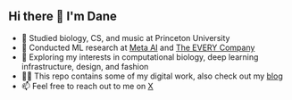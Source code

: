 ## Hi there 👋 I'm Dane

- 🔭 Studied biology, CS, and music at Princeton University
- 🤖 Conducted ML research at [Meta AI](https://ai.meta.com/research/integrity/) and [The EVERY Company](every.com)
- 🌱 Exploring my interests in computational biology, deep learning infrastructure, design, and fashion
- ✍🏻 This repo contains some of my digital work, also check out my [blog](danej.co)
- 📫 Feel free to reach out to me on [X](https://x.com/danesonance)
